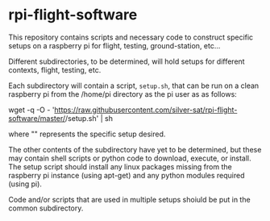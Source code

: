 # rpi-flight-software

This repository contains scripts and necessary code to construct specific setups on a raspberry pi for flight, testing, ground-station, etc...

Different subdirectories, to be determined, will hold setups for different contexts, flight, testing, etc. 

Each subdirectory will contain a script, `setup.sh`, that can be run on a clean raspberry pi from the /home/pi directory as the pi user as as follows:

  wget -q -O - 'https://raw.githubusercontent.com/silver-sat/rpi-flight-software/master/<CONFIG>/setup.sh' | sh 
  
where "<CONFIG>" represents the specific setup desired. 

The other contents of the subdirectory have yet to be determined, but these may contain shell scripts or python code to download, execute, or install. The setup script should install any linux packages missing from the raspberry pi instance (using apt-get) and any python modules required (using pi). 

Code and/or scripts that are used in multiple setups shoiuld be put in the common subdirectory.

